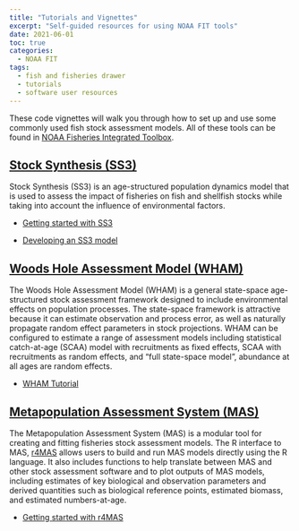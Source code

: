 ```yaml
---
title: "Tutorials and Vignettes"
excerpt: "Self-guided resources for using NOAA FIT tools"
date: 2021-06-01
toc: true
categories:
  - NOAA FIT
tags:
  - fish and fisheries drawer
  - tutorials
  - software user resources
---
```

These code vignettes will walk you through how to set up and use some commonly used fish stock assessment models. All of these tools can be found in [NOAA Fisheries Integrated Toolbox](https://nmfs-ost.github.io/noaa-fit/).

## [Stock Synthesis (SS3)](https://nmfs-ost.github.io/noaa-fit/SS3)
Stock Synthesis (SS3) is an age-structured population dynamics model that is used to assess the impact of fisheries on fish and shellfish stocks while taking into account the influence of environmental factors.

- [Getting started with SS3](https://nmfs-stock-synthesis.github.io/doc/Getting_Started_SS.html)

- [Developing an SS3 model](https://nmfs-stock-synthesis.github.io/doc/ss_model_tips.html)

## [Woods Hole Assessment Model (WHAM)](https://timjmiller.github.io/wham/)
The Woods Hole Assessment Model (WHAM) is a general state-space age-structured stock assessment framework designed to include environmental effects on population processes. The state-space framework is attractive because it can estimate observation and process error, as well as naturally propagate random effect parameters in stock projections. WHAM can be configured to estimate a range of assessment models including statistical catch-at-age (SCAA) model with recruitments as fixed effects, SCAA with recruitments as random effects, and “full state-space model”, abundance at all ages are random effects.

- [WHAM Tutorial](https://nmfs-ost.github.io/noaa-fit/WHAM)

## [Metapopulation Assessment System (MAS)](https://nmfs-fish-tools.github.io/MAS/)
The Metapopulation Assessment System (MAS) is a modular tool for creating and fitting fisheries stock assessment models. The R interface to MAS, [r4MAS](https://nmfs-fish-tools.github.io/r4MAS/index.html) allows users to build and run MAS models directly using the R language. It also includes functions to help translate between MAS and other stock assessment software and to plot outputs of MAS models, including estimates of key biological and observation parameters and derived quantities such as biological reference points, estimated biomass, and estimated numbers-at-age.

- [Getting started with r4MAS](https://nmfs-fish-tools.github.io/r4MAS/articles/001_Introduction.html)
